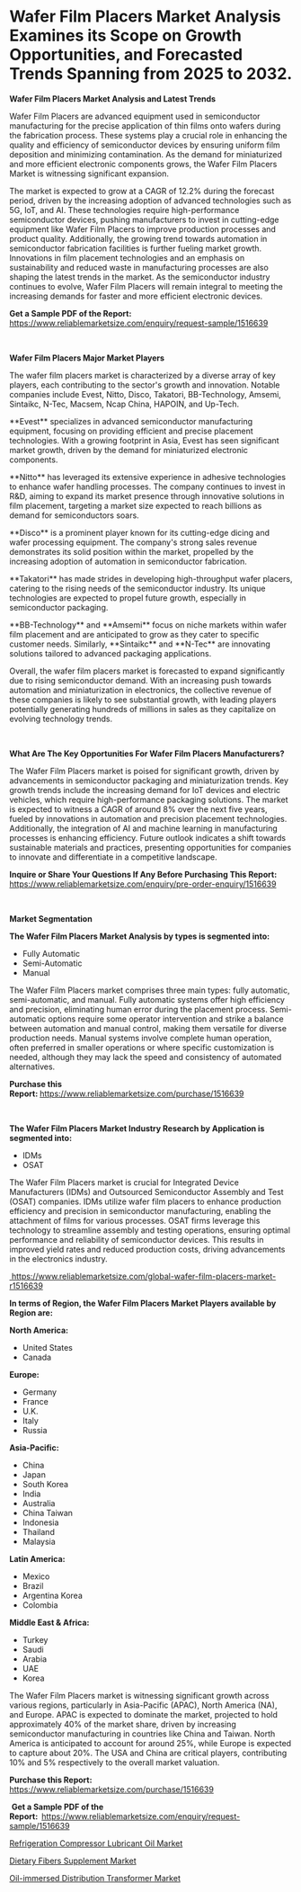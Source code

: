 <p><h1>Wafer Film Placers Market Analysis Examines its Scope on Growth Opportunities, and Forecasted Trends Spanning from 2025 to 2032.</h1></p><p><strong>Wafer Film Placers Market Analysis and Latest Trends</strong></p>
<p><p>Wafer Film Placers are advanced equipment used in semiconductor manufacturing for the precise application of thin films onto wafers during the fabrication process. These systems play a crucial role in enhancing the quality and efficiency of semiconductor devices by ensuring uniform film deposition and minimizing contamination. As the demand for miniaturized and more efficient electronic components grows, the Wafer Film Placers Market is witnessing significant expansion.</p><p>The market is expected to grow at a CAGR of 12.2% during the forecast period, driven by the increasing adoption of advanced technologies such as 5G, IoT, and AI. These technologies require high-performance semiconductor devices, pushing manufacturers to invest in cutting-edge equipment like Wafer Film Placers to improve production processes and product quality. Additionally, the growing trend towards automation in semiconductor fabrication facilities is further fueling market growth. Innovations in film placement technologies and an emphasis on sustainability and reduced waste in manufacturing processes are also shaping the latest trends in the market. As the semiconductor industry continues to evolve, Wafer Film Placers will remain integral to meeting the increasing demands for faster and more efficient electronic devices.</p></p>
<p><strong>Get a Sample PDF of the Report:&nbsp;</strong> <a href="https://www.reliablemarketsize.com/enquiry/request-sample/1516639?utm_campaign=2005&utm_medium=2&utm_source=Github&utm_content=ia&utm_term=30032025&utm_id=wafer-film-placers">https://www.reliablemarketsize.com/enquiry/request-sample/1516639</a></p>
<p>&nbsp;</p>
<p><strong>Wafer Film Placers Major Market Players</strong></p>
<p><p>The wafer film placers market is characterized by a diverse array of key players, each contributing to the sector's growth and innovation. Notable companies include Evest, Nitto, Disco, Takatori, BB-Technology, Amsemi, Sintaikc, N-Tec, Macsem, Ncap China, HAPOIN, and Up-Tech.</p><p>**Evest** specializes in advanced semiconductor manufacturing equipment, focusing on providing efficient and precise placement technologies. With a growing footprint in Asia, Evest has seen significant market growth, driven by the demand for miniaturized electronic components.</p><p>**Nitto** has leveraged its extensive experience in adhesive technologies to enhance wafer handling processes. The company continues to invest in R&D, aiming to expand its market presence through innovative solutions in film placement, targeting a market size expected to reach billions as demand for semiconductors soars.</p><p>**Disco** is a prominent player known for its cutting-edge dicing and wafer processing equipment. The company's strong sales revenue demonstrates its solid position within the market, propelled by the increasing adoption of automation in semiconductor fabrication.</p><p>**Takatori** has made strides in developing high-throughput wafer placers, catering to the rising needs of the semiconductor industry. Its unique technologies are expected to propel future growth, especially in semiconductor packaging.</p><p>**BB-Technology** and **Amsemi** focus on niche markets within wafer film placement and are anticipated to grow as they cater to specific customer needs. Similarly, **Sintaikc** and **N-Tec** are innovating solutions tailored to advanced packaging applications.</p><p>Overall, the wafer film placers market is forecasted to expand significantly due to rising semiconductor demand. With an increasing push towards automation and miniaturization in electronics, the collective revenue of these companies is likely to see substantial growth, with leading players potentially generating hundreds of millions in sales as they capitalize on evolving technology trends.</p></p>
<p>&nbsp;</p>
<p><strong>What Are The Key Opportunities For Wafer Film Placers Manufacturers?</strong></p>
<p><p>The Wafer Film Placers market is poised for significant growth, driven by advancements in semiconductor packaging and miniaturization trends. Key growth trends include the increasing demand for IoT devices and electric vehicles, which require high-performance packaging solutions. The market is expected to witness a CAGR of around 8% over the next five years, fueled by innovations in automation and precision placement technologies. Additionally, the integration of AI and machine learning in manufacturing processes is enhancing efficiency. Future outlook indicates a shift towards sustainable materials and practices, presenting opportunities for companies to innovate and differentiate in a competitive landscape.</p></p>
<p><strong>Inquire or Share Your Questions If Any Before Purchasing This Report:</strong> <a href="https://www.reliablemarketsize.com/enquiry/pre-order-enquiry/1516639?utm_campaign=2005&utm_medium=2&utm_source=Github&utm_content=ia&utm_term=30032025&utm_id=wafer-film-placers">https://www.reliablemarketsize.com/enquiry/pre-order-enquiry/1516639</a></p>
<p>&nbsp;</p>
<p><strong>Market Segmentation</strong></p>
<p><strong>The Wafer Film Placers Market Analysis by types is segmented into:</strong></p>
<p><ul><li>Fully Automatic</li><li>Semi-Automatic</li><li>Manual</li></ul></p>
<p><p>The Wafer Film Placers market comprises three main types: fully automatic, semi-automatic, and manual. Fully automatic systems offer high efficiency and precision, eliminating human error during the placement process. Semi-automatic options require some operator intervention and strike a balance between automation and manual control, making them versatile for diverse production needs. Manual systems involve complete human operation, often preferred in smaller operations or where specific customization is needed, although they may lack the speed and consistency of automated alternatives.</p></p>
<p><strong>Purchase this Report:&nbsp;</strong><a href="https://www.reliablemarketsize.com/purchase/1516639?utm_campaign=2005&utm_medium=2&utm_source=Github&utm_content=ia&utm_term=30032025&utm_id=wafer-film-placers">https://www.reliablemarketsize.com/purchase/1516639</a></p>
<p>&nbsp;</p>
<p><strong>The Wafer Film Placers Market Industry Research by Application is segmented into:</strong></p>
<p><ul><li>IDMs</li><li>OSAT</li></ul></p>
<p><p>The Wafer Film Placers market is crucial for Integrated Device Manufacturers (IDMs) and Outsourced Semiconductor Assembly and Test (OSAT) companies. IDMs utilize wafer film placers to enhance production efficiency and precision in semiconductor manufacturing, enabling the attachment of films for various processes. OSAT firms leverage this technology to streamline assembly and testing operations, ensuring optimal performance and reliability of semiconductor devices. This results in improved yield rates and reduced production costs, driving advancements in the electronics industry.</p></p>
<p><a href="https://www.reliablemarketsize.com/global-wafer-film-placers-market-r1516639?utm_campaign=2005&utm_medium=2&utm_source=Github&utm_content=ia&utm_term=30032025&utm_id=wafer-film-placers">&nbsp;https://www.reliablemarketsize.com/global-wafer-film-placers-market-r1516639</a></p>
<p><strong>In terms of Region, the Wafer Film Placers Market Players available by Region are:</strong></p>
<p>
    <p> <strong> North America: </strong>
        <ul>
            <li>United States</li>
            <li>Canada</li>
        </ul>
        </p> 
    <p> <strong> Europe: </strong>
        <ul>
            <li>Germany</li>
            <li>France</li>
            <li>U.K.</li>
            <li>Italy</li>
            <li>Russia</li>
        </ul>
        </p> 
    <p> <strong> Asia-Pacific: </strong>
        <ul>
            <li>China</li>
            <li>Japan</li>
            <li>South Korea</li>
            <li>India</li>
            <li>Australia</li>
            <li>China Taiwan</li>
            <li>Indonesia</li>
            <li>Thailand</li>
            <li>Malaysia</li>
        </ul>
        </p> 
    <p> <strong> Latin America: </strong>
        <ul>
            <li>Mexico</li>
            <li>Brazil</li>
            <li>Argentina Korea</li>
            <li>Colombia</li>
        </ul>
        </p> 
    <p> <strong> Middle East & Africa: </strong>
        <ul>
            <li>Turkey</li>
            <li>Saudi</li>
            <li>Arabia</li>
            <li>UAE</li>
            <li>Korea</li>
        </ul>
    </p>
    </p>
<p><p>The Wafer Film Placers market is witnessing significant growth across various regions, particularly in Asia-Pacific (APAC), North America (NA), and Europe. APAC is expected to dominate the market, projected to hold approximately 40% of the market share, driven by increasing semiconductor manufacturing in countries like China and Taiwan. North America is anticipated to account for around 25%, while Europe is expected to capture about 20%. The USA and China are critical players, contributing 10% and 5% respectively to the overall market valuation.</p></p>
<p><strong>Purchase this Report: </strong><a href="https://www.reliablemarketsize.com/purchase/1516639?utm_campaign=2005&utm_medium=2&utm_source=Github&utm_content=ia&utm_term=30032025&utm_id=wafer-film-placers">https://www.reliablemarketsize.com/purchase/1516639</a></p>
<p>&nbsp;<strong>Get a Sample PDF of the Report:&nbsp;&nbsp;</strong><a href="https://www.reliablemarketsize.com/enquiry/request-sample/1516639?utm_campaign=2005&utm_medium=2&utm_source=Github&utm_content=ia&utm_term=30032025&utm_id=wafer-film-placers">https://www.reliablemarketsize.com/enquiry/request-sample/1516639</a></p>
<p><strong></strong></p>
<p><p><a href="https://github.com/lylyparadise/Market-Research-Report-List-6/blob/main/refrigeration-compressor-lubricant-oil-market.md?utm_campaign=2005&utm_medium=2&utm_source=Github&utm_content=ia&utm_term=30032025&utm_id=wafer-film-placers">Refrigeration Compressor Lubricant Oil Market</a></p><p><a href="https://github.com/myrieronays5/Market-Research-Report-List-1/blob/main/dietary-fibers-supplement-market.md?utm_campaign=2005&utm_medium=2&utm_source=Github&utm_content=ia&utm_term=30032025&utm_id=wafer-film-placers">Dietary Fibers Supplement Market</a></p><p><a href="https://github.com/kohushamudo3/Market-Research-Report-List-1/blob/main/oil-immersed-distribution-transformer-market.md?utm_campaign=2005&utm_medium=2&utm_source=Github&utm_content=ia&utm_term=30032025&utm_id=wafer-film-placers">Oil-immersed Distribution Transformer Market</a></p></p>